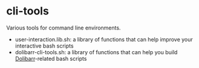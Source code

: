 # cli-tools


Various tools for command line environments. 

* user-interaction.lib.sh: a library of functions that can help improve your interactive bash scripts
* dolibarr-cli-tools.sh: a library of functions that can help you build [Dolibarr](https://github.com/Dolibarr/dolibarr.git)-related bash scripts
